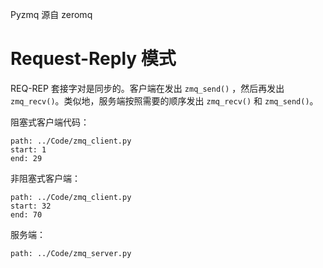 Pyzmq 源自 zeromq

# Request-Reply 模式
REQ-REP 套接字对是同步的。客户端在发出 `zmq_send()` ，然后再发出 `zmq_recv()`。类似地，服务端按照需要的顺序发出 `zmq_recv()` 和 `zmq_send()`。

阻塞式客户端代码：
```preview
path: ../Code/zmq_client.py
start: 1
end: 29
```

非阻塞式客户端：
```preview
path: ../Code/zmq_client.py
start: 32
end: 70
```

服务端：
```preview
path: ../Code/zmq_server.py
```

